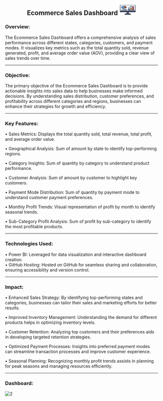 <h2 align = "Center">Ecommerce Sales Dashboard <img src="images/web-analytics.png" alt="" height="35" width="55"/></h2>

<h3>Overview:</h3>

The Ecommerce Sales Dashboard offers a comprehensive analysis of sales performance across different states, categories, customers, and payment modes. It visualizes key metrics such as the total quantity sold, revenue generated, profit, and average order value (AOV), providing a clear view of sales trends over time.

<hr>

<h3>Objective:</h3>

The primary objective of the Ecommerce Sales Dashboard is to provide actionable insights into sales data to help businesses make informed decisions. By understanding sales distribution, customer preferences, and profitability across different categories and regions, businesses can enhance their strategies for growth and efficiency.
<hr>

<h3>Key Features:</h3>

• Sales Metrics: Displays the total quantity sold, total revenue, total profit, and average order value.

• Geographical Analysis: Sum of amount by state to identify top-performing regions.

• Category Insights: Sum of quantity by category to understand product performance.

• Customer Analysis: Sum of amount by customer to highlight key customers.

• Payment Mode Distribution: Sum of quantity by payment mode to understand customer payment preferences.

• Monthly Profit Trends: Visual representation of profit by month to identify seasonal trends.

• Sub-Category Profit Analysis: Sum of profit by sub-category to identify the most profitable products.

<hr>

<h3>Technologies Used:</h3>

• Power BI: Leveraged for data visualization and interactive dashboard creation.<br>
• GitHub Hosting: Hosted on GitHub for seamless sharing and collaboration, ensuring accessibility and version control.

<hr>

<h3>Impact:</h3>

• Enhanced Sales Strategy: By identifying top-performing states and categories, businesses can tailor their sales and marketing efforts for better results.

• Improved Inventory Management: Understanding the demand for different products helps in optimizing inventory levels.

• Customer Retention: Analyzing top customers and their preferences aids in developing targeted retention strategies.

• Optimized Payment Processes: Insights into preferred payment modes can streamline transaction processes and improve customer experience.

• Seasonal Planning: Recognizing monthly profit trends assists in planning for peak seasons and managing resources efficiently.

<hr>

<h3>Dashboard:</h3>

![2](https://github.com/prajyotkalekar/Ecommerce_Sales_Dashboard/assets/141732867/7c8cf422-991f-47c3-bc12-7c60089adba6)
